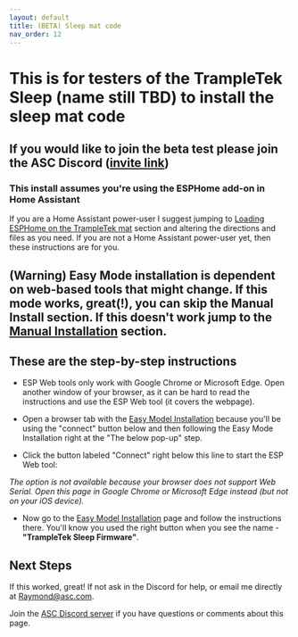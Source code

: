 ```yaml
---
layout: default
title: (BETA) Sleep mat code
nav_order: 12
---
```


# This is for testers of the TrampleTek Sleep (name still TBD) to install the sleep mat code

## If you would like to join the beta test please join the ASC Discord ([invite link](https://discord.gg/cB9P6NmYJg))

### This install assumes you're using the ESPHome add-on in Home Assistant
If you are a Home Assistant power-user I suggest jumping to [Loading ESPHome on the TrampleTek mat](https://ascmats.github.io/docs/Manual-Installation/mat_install.html) section and altering the directions and files as you need. If you are not a Home Assistant power-user yet, then these instructions are for you.

## (Warning) Easy Mode installation is dependent on web-based tools that might change. If this mode works, great(!), you can skip the Manual Install section. If this doesn't work jump to the [Manual Installation](https://ascmats.github.io/docs/Manual-Installation/) section.

## These are the step-by-step instructions

- ESP Web tools only work with Google Chrome or Microsoft Edge. Open another window of your browser, as it can be hard to read the instructions and use the ESP Web tool (it covers the webpage).

- Open a browser tab with the [Easy Model Installation](https://ascmats.github.io/EasyModeInstall.html) because you'll be using the "connect" button below and then following the Easy Mode Installation right at the "The below pop-up" step.

- Click the button labeled "Connect" right below this line to start the ESP Web tool:
<esp-web-install-button manifest="https://raw.githubusercontent.com/ASCKing9/TrampleTek-Blue-code/refs/heads/main/TrampleTek_Debug/SleepMatBeta/TrampleTek_Sleep.json" install-supported="">
        <i slot="unsupported">
          The option is not available because your browser does not support Web
          Serial. Open this page in Google Chrome or Microsoft Edge instead<span class="not-supported-i hidden">
            (but not on your iOS device)</span>.
        </i>
</esp-web-install-button>

- Now go to the [Easy Model Installation](https://ascmats.github.io/EasyModeInstall.html) page and follow the instructions there. You'll know you used the right button when you see the name - **"TrampleTek Sleep Firmware"**.

## Next Steps
If this worked, great! If not ask in the Discord for help, or email me directly at Raymond@asc.com.

Join the [ASC Discord server](https://discord.gg/cB9P6NmYJg) if you have questions or comments about this page.

<script
  type="module"
  src="https://unpkg.com/esp-web-tools@10/dist/web/install-button.js?module"
></script>
